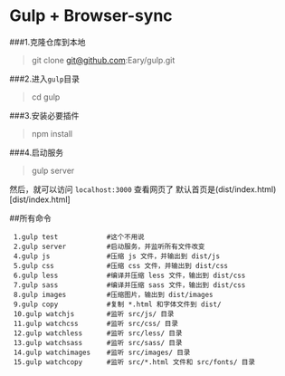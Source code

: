 # Gulp + Browser-sync 

###1.克隆仓库到本地
> git clone git@github.com:Eary/gulp.git 

###2.进入`gulp`目录
> cd gulp

###3.安装必要插件
> npm install

###4.启动服务
> gulp server

然后，就可以访问 `localhost:3000` 查看网页了
  默认首页是(dist/index.html)[dist/index.html]



##所有命令
```
 1.gulp test            #这个不用说
 2.gulp server          #启动服务，并监听所有文件改变
 4.gulp js              #压缩 js 文件，并输出到 dist/js
 5.gulp css             #压缩 css 文件，并输出到 dist/css
 6.gulp less            #编译并压缩 less 文件，输出到 dist/css
 7.gulp sass            #编译并压缩 sass 文件，输出到 dist/css
 8.gulp images          #压缩图片，输出到 dist/images
 9.gulp copy            #复制 *.html 和字体文件到 dist/
 10.gulp watchjs        #监听 src/js/ 目录
 11.gulp watchcss       #监听 src/css/ 目录
 12.gulp watchless      #监听 src/less/ 目录
 13.gulp watchsass      #监听 src/sass/ 目录
 14.gulp watchimages    #监听 src/images/ 目录
 15.gulp watchcopy      #监听 src/*.html 文件和 src/fonts/ 目录

```